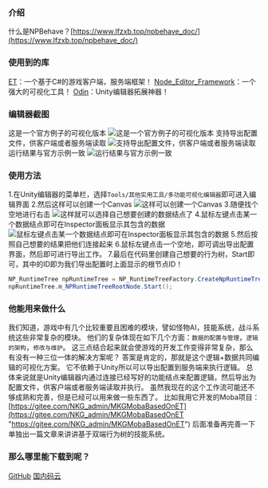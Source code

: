 ### 介绍
什么是NPBehave？[https://www.lfzxb.top/npbehave_doc/](https://www.lfzxb.top/npbehave_doc/)
### 使用到的库
[ET](https://github.com/egametang/ET?tdsourcetag=s_pcqq_aiomsg "ET")：一个基于C#的游戏客户端，服务端框架！
[Node_Editor_Framework](https://github.com/Seneral/Node_Editor_Framework "Node_Editor_Framework")：一个强大的可视化工具！
[Odin](https://odininspector.com "Odin")：Unity编辑器拓展神器！
### 编辑器截图
这是一个官方例子的可视化版本
![这是一个官方例子的可视化版本](https://github.com/wqaetly/Visual_Tool_For_NPBehave/blob/dev_plan_to_visual/pictures/QQ截图20200125144426.png)
支持导出配置文件，供客户端或者服务端读取
![支持导出配置文件，供客户端或者服务端读取](https://github.com/wqaetly/Visual_Tool_For_NPBehave/blob/dev_plan_to_visual/pictures/QQ截图20200125144610.png)
运行结果与官方示例一致
![运行结果与官方示例一致](https://github.com/wqaetly/Visual_Tool_For_NPBehave/blob/dev_plan_to_visual/pictures/QQ截图20200125144651.png)
### 使用方法
1.在Unity编辑器的菜单栏，选择`Tools/其他实用工具/多功能可视化编辑器`即可进入编辑界面
2.然后这样可以创建一个Canvas
![这样可以创建一个Canvas](https://github.com/wqaetly/Visual_Tool_For_NPBehave/blob/dev_plan_to_visual/pictures/QQ截图20200125150013.png)
3.随便找个空地进行右击
![这样就可以选择自己想要创建的数据结点了](https://github.com/wqaetly/Visual_Tool_For_NPBehave/blob/dev_plan_to_visual/pictures/QQ截图20200125150121.png)
4.鼠标左键点击某一个数据结点即可在Inspector面板显示其包含的数据
![鼠标左键点击某一个数据结点即可在Inspector面板显示其包含的数据](https://github.com/wqaetly/Visual_Tool_For_NPBehave/blob/dev_plan_to_visual/pictures/QQ截图20200125150230.png)
5.然后按照自己想要的结果把他们连接起来
6.鼠标左键点击一个空地，即可调出导出配置界面，然后即可进行导出工作。
7.最后在代码里创建自己想要的行为树，Start即可，其中的ID即为我们导出配置时上面显示的根节点ID！
```csharp
NP_RuntimeTree npRuntimeTree = NP_RuntimeTreeFactory.CreateNpRuntimeTree(UnitFactory.NPBehaveTestCreate(), 103542430171146);
npRuntimeTree.m_NPRuntimeTreeRootNode.Start();
```
### 他能用来做什么
我们知道，游戏中有几个比较重要且困难的模块，譬如怪物AI，技能系统，战斗系统这些非常复杂的模块。
他们的复杂体现在如下几个方面：`数据的配置与管理`，`逻辑的架构`，`修改与维护`。
这三点结合起来就会使游戏的开发工作变得非常复杂，那么有没有一种三位一体的解决方案呢？
答案是肯定的，那就是这个逻辑+数据共同编辑的可视化方案。
它不依赖于Unity所以可以导出配置到服务端来执行逻辑。
总体来说就是Unity编辑器内通过连接已经写好的功能结点来配置逻辑，然后导出为配置文件，供客户端或者服务端读取并执行。
虽然我现在的这个工作流可能还不够成熟和完善，但是已经可以用来做一些东西了。
比如我用它开发的Moba项目：[https://gitee.com/NKG_admin/MKGMobaBasedOnET](https://gitee.com/NKG_admin/MKGMobaBasedOnET "https://gitee.com/NKG_admin/MKGMobaBasedOnET")
后面准备再完善一下单独出一篇文章来讲讲基于双端行为树的技能系统。
### 那么哪里能下载到呢？
[GitHub](https://github.com/wqaetly/Visual_Tool_For_NPBehave "https://github.com/wqaetly/Visual_Tool_For_NPBehave")
[国内码云](https://gitee.com/NKG_admin/Visual_Tool_For_NPBehave "国内码云")
